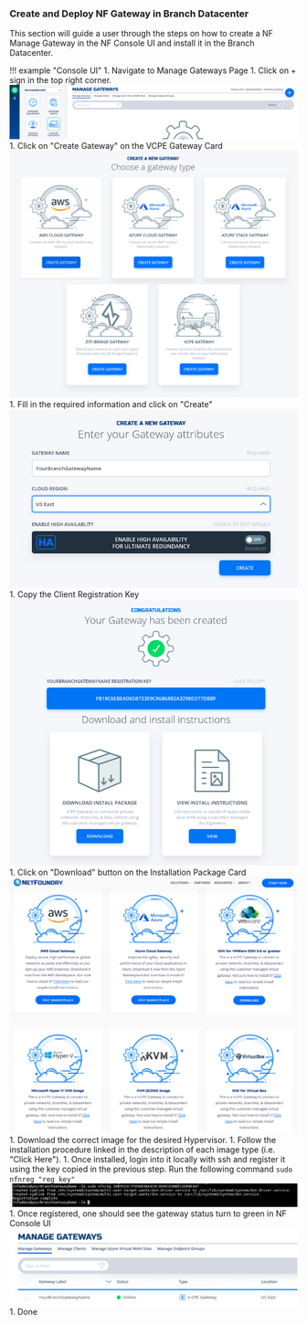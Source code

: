 ### Create and Deploy NF Gateway in Branch Datacenter
This section will guide a user through the steps on how to create a NF Manage Gateway in the NF Console UI and install it in the Branch Datacenter.

!!! example "Console UI"
    1. Navigate to Manage Gateways Page
    1. Click on + sign in the top right corner.
    ![Image](../images/CreateManagedGatewayAzure01.png)
    1. Click on "Create Gateway" on the VCPE Gateway Card
    ![Image](../images/GatewayTiles.png)
    1. Fill in the required information and click on "Create"
    ![Image](../images/CreateBranchGatewayDetails.png)
    1. Copy the Client Registration Key
    ![Image](../images/RegKeyBranchGatewayDetails.png)
    1. Click on "Download" button on the Installation Package Card
    ![Image](../images/DownloadBranchGatewayDetails.png)
    1. Download the correct image for the desired Hypervisor.
    1. Follow the installation procedure linked in the description of each image type (i.e. "Click Here").
    1. Once installed, login into it locally with ssh and register it using the key copied in the previous step. Run the following command `sudo nfnreg "reg key"`
    ![Image](../images/RegistrationBranchGatewayDetails.png)
    1. Once registered, one should see the gateway status turn to green in NF Console UI
    ![Image](../images/GreenStatusBranchGatewayDetails.png)
    1. Done
